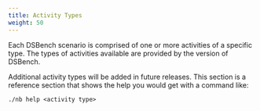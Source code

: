 ```yaml
---
title: Activity Types
weight: 50
---
```


Each DSBench scenario is comprised of one or more activities of a specific type. The types of activities available are provided by the version of DSBench.

Additional activity types will be added in future releases. This section is a reference section that shows the help you would get with a command like:

    ./nb help <activity type>
